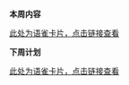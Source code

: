 **本周内容**

[此处为语雀卡片，点击链接查看](https://www.yuque.com/cod5mf/omhzyg/kai6gfpld4zfxuar#ErzgC)



**下周计划**  
  

[此处为语雀卡片，点击链接查看](https://www.yuque.com/cod5mf/omhzyg/kai6gfpld4zfxuar#ZsTg9)



